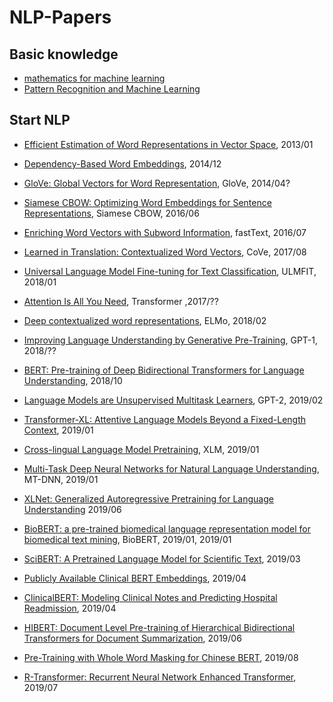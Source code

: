 # NLP-Papers

## Basic knowledge

- [mathematics for machine learning](https://mml-book.github.io/book/mml-book.pdf)
- [Pattern Recognition and Machine Learning](http://users.isr.ist.utl.pt/~wurmd/Livros/school/Bishop%20-%20Pattern%20Recognition%20And%20Machine%20Learning%20-%20Springer%20%202006.pdf)

## Start NLP

- [Efficient Estimation of Word Representations in Vector Space](https://arxiv.org/pdf/1301.3781.pdf), 2013/01	
- [Dependency-Based Word Embeddings](https://www.aclweb.org/anthology/P14-2050.pdf), 2014/12	
- [GloVe: Global Vectors for Word Representation](https://nlp.stanford.edu/pubs/glove.pdf), GloVe, 2014/04?
- [Siamese CBOW: Optimizing Word Embeddings for Sentence Representations](https://arxiv.org/pdf/1606.04640.pdf), Siamese CBOW, 2016/06
- [Enriching Word Vectors with Subword Information](https://arxiv.org/pdf/1607.04606.pdf), fastText, 2016/07
- [Learned in Translation: Contextualized Word Vectors](http://papers.nips.cc/paper/7209-learned-in-translation-contextualized-word-vectors.pdf), CoVe, 2017/08	
- [Universal Language Model Fine-tuning for Text Classification](https://arxiv.org/pdf/1801.06146.pdf), ULMFIT, 2018/01

- [Attention Is All You Need](https://arxiv.org/pdf/1706.03762.pdf), Transformer ,2017/??

- [Deep contextualized word representations](https://arxiv.org/pdf/1802.05365.pdf), ELMo, 2018/02
- [Improving Language Understanding by Generative Pre-Training](https://s3-us-west-2.amazonaws.com/openai-assets/research-covers/language-unsupervised/language_understanding_paper.pdf), GPT-1, 2018/??	
- [BERT: Pre-training of Deep Bidirectional Transformers for Language Understanding](https://arxiv.org/pdf/1810.04805.pdf), 2018/10	
- [Language Models are Unsupervised Multitask Learners](https://d4mucfpksywv.cloudfront.net/better-language-models/language_models_are_unsupervised_multitask_learners.pdf), GPT-2, 2019/02
- [Transformer-XL: Attentive Language Models Beyond a Fixed-Length Context](https://arxiv.org/abs/1901.02860), 2019/01	

- [Cross-lingual Language Model Pretraining](https://arxiv.org/pdf/1901.07291.pdf), XLM, 2019/01	
- [Multi-Task Deep Neural Networks for Natural Language Understanding](https://arxiv.org/pdf/1901.11504.pdf), MT-DNN, 2019/01	

- [XLNet: Generalized Autoregressive Pretraining for Language Understanding](https://arxiv.org/abs/1906.08237) 2019/06

- [BioBERT: a pre-trained biomedical language representation model for biomedical text mining](https://arxiv.org/ftp/arxiv/papers/1901/1901.08746.pdf), BioBERT, 2019/01, 2019/01
- [SciBERT: A Pretrained Language Model for Scientific Text](https://arxiv.org/abs/1903.10676.pdf), 2019/03
- [Publicly Available Clinical BERT Embeddings](https://arxiv.org/abs/1904.03323.pdf), 2019/04
- [ClinicalBERT: Modeling Clinical Notes and Predicting Hospital Readmission](https://arxiv.org/abs/1904.05342.pdf), 2019/04
- [HIBERT: Document Level Pre-training of Hierarchical Bidirectional Transformers for Document Summarization](https://arxiv.org/pdf/1905.06566.pdf), 2019/06
- [Pre-Training with Whole Word Masking for Chinese BERT](https://arxiv.org/pdf/1906.08101.pdf), 2019/08

- [R-Transformer: Recurrent Neural Network Enhanced Transformer](https://arxiv.org/abs/1907.05572), 2019/07



